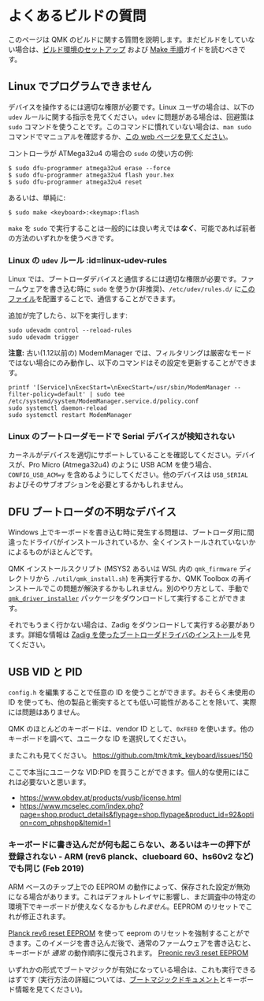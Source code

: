 # よくあるビルドの質問

<!---
  original document: 0.12.43:docs/faq_build.md
  git diff 0.12.43 HEAD -- docs/faq_build.md | cat
-->

このページは QMK のビルドに関する質問を説明します。まだビルドをしていない場合は、[ビルド環境のセットアップ](newbs_getting_started.md) および [Make 手順](getting_started_make_guide.md)ガイドを読むべきです。

## Linux でプログラムできません
デバイスを操作するには適切な権限が必要です。Linux ユーザの場合は、以下の `udev` ルールに関する指示を見てください。`udev` に問題がある場合は、回避策は `sudo` コマンドを使うことです。このコマンドに慣れていない場合は、`man sudo` コマンドでマニュアルを確認するか、[この web ページを見てください](https://linux.die.net/man/8/sudo)。

コントローラが ATMega32u4 の場合の `sudo` の使い方の例:

    $ sudo dfu-programmer atmega32u4 erase --force
    $ sudo dfu-programmer atmega32u4 flash your.hex
    $ sudo dfu-programmer atmega32u4 reset

あるいは、単純に:

    $ sudo make <keyboard>:<keymap>:flash

`make` を `sudo` で実行することは一般的には良い考えでは***なく***、可能であれば前者の方法のいずれかを使うべきです。

### Linux の `udev` ルール :id=linux-udev-rules

Linux では、ブートローダデバイスと通信するには適切な権限が必要です。ファームウェアを書き込む時に `sudo` を使うか(非推奨)、`/etc/udev/rules.d/` に[このファイル](https://github.com/qmk/qmk_firmware/tree/master/util/udev/50-qmk.rules)を配置することで、通信することができます。

追加が完了したら、以下を実行します:

```
sudo udevadm control --reload-rules
sudo udevadm trigger
```

**注意:** 古い(1.12以前の) ModemManager では、フィルタリングは厳密なモードではない場合にのみ動作し、以下のコマンドはその設定を更新することができます。

```
printf '[Service]\nExecStart=\nExecStart=/usr/sbin/ModemManager --filter-policy=default' | sudo tee /etc/systemd/system/ModemManager.service.d/policy.conf
sudo systemctl daemon-reload
sudo systemctl restart ModemManager
```

### Linux のブートローダモードで Serial デバイスが検知されない
カーネルがデバイスを適切にサポートしていることを確認してください。デバイスが、Pro Micro (Atmega32u4) のように USB ACM を使う場合、`CONFIG_USB_ACM=y` を含めるようにしてください。他のデバイスは `USB_SERIAL` およびそのサブオプションを必要とするかもしれません。

## DFU ブートローダの不明なデバイス

Windows 上でキーボードを書き込む時に発生する問題は、ブートローダ用に間違ったドライバがインストールされているか、全くインストールされていないかによるものがほとんどです。

QMK インストールスクリプト (MSYS2 あるいは WSL 内の `qmk_firmware` ディレクトリから `./util/qmk_install.sh`) を再実行するか、QMK Toolbox の再インストールでこの問題が解決するかもしれません。別のやり方として、手動で [`qmk_driver_installer`](https://github.com/qmk/qmk_driver_installer) パッケージをダウンロードして実行することができます。

それでもうまく行かない場合は、Zadig をダウンロードして実行する必要があります。詳細な情報は [Zadig を使ったブートローダドライバのインストール](driver_installation_zadig.md)を見てください。

## USB VID と PID
`config.h` を編集することで任意の ID を使うことができます。おそらく未使用の ID を使っても、他の製品と衝突するとても低い可能性があることを除いて、実際には問題はありません。

QMK のほとんどのキーボードは、vendor ID として、`0xFEED` を使います。他のキーボードを調べて、ユニークな ID を選択してください。

またこれも見てください。
https://github.com/tmk/tmk_keyboard/issues/150

ここで本当にユニークな VID:PID を買うことができます。個人的な使用にはこれは必要ないと思います。
- https://www.obdev.at/products/vusb/license.html
- https://www.mcselec.com/index.php?page=shop.product_details&flypage=shop.flypage&product_id=92&option=com_phpshop&Itemid=1

### キーボードに書き込んだが何も起こらない、あるいはキーの押下が登録されない - ARM (rev6 planck、clueboard 60、hs60v2 など) でも同じ (Feb 2019)
ARM ベースのチップ上での EEPROM の動作によって、保存された設定が無効になる場合があります。これはデフォルトレイヤに影響し、まだ調査中の特定の環境下でキーボードが使えなくなるかも*しれません*。EEPROM のリセットでこれが修正されます。

[Planck rev6 reset EEPROM](https://cdn.discordapp.com/attachments/473506116718952450/539284620861243409/planck_rev6_default.bin) を使って eeprom のリセットを強制することができます。このイメージを書き込んだ後で、通常のファームウェアを書き込むと、キーボードが _通常_ の動作順序に復元されます。
[Preonic rev3 reset EEPROM](https://cdn.discordapp.com/attachments/473506116718952450/537849497313738762/preonic_rev3_default.bin)

いずれかの形式でブートマジックが有効になっている場合は、これも実行できるはずです (実行方法の詳細については、[ブートマジックドキュメント](feature_bootmagic.md)とキーボード情報を見てください)。
